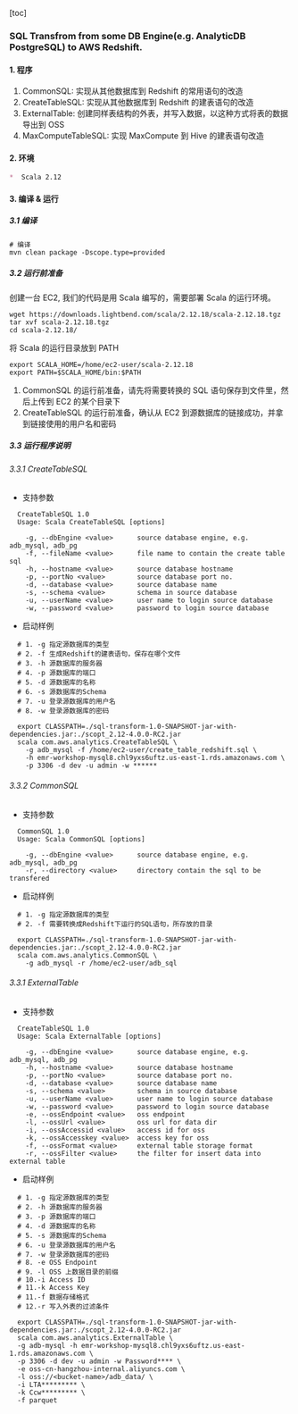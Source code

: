 [toc]

### SQL Transfrom from some DB Engine(e.g. AnalyticDB PostgreSQL) to AWS Redshift.

#### 1. 程序

1. CommonSQL: 实现从其他数据库到 Redshift 的常用语句的改造
2. CreateTableSQL: 实现从其他数据库到 Redshift 的建表语句的改造
3. ExternalTable: 创建同样表结构的外表，并写入数据，以这种方式将表的数据导出到 OSS
4. MaxComputeTableSQL: 实现 MaxCompute 到 Hive 的建表语句改造

#### 2. 环境 

```markdown
*  Scala 2.12
```

#### 3. 编译 & 运行

##### 3.1 编译

```properties
# 编译 
mvn clean package -Dscope.type=provided 
```

##### 3.2 运行前准备

创建一台 EC2, 我们的代码是用 Scala 编写的，需要部署 Scala 的运行环境。

```properties
wget https://downloads.lightbend.com/scala/2.12.18/scala-2.12.18.tgz
tar xvf scala-2.12.18.tgz
cd scala-2.12.18/
```
将 Scala 的运行目录放到 PATH

```properties
export SCALA_HOME=/home/ec2-user/scala-2.12.18
export PATH=$SCALA_HOME/bin:$PATH
```

1. CommonSQL 的运行前准备，请先将需要转换的 SQL 语句保存到文件里，然后上传到 EC2 的某个目录下
2. CreateTableSQL 的运行前准备，确认从 EC2 到源数据库的链接成功，并拿到链接使用的用户名和密码


##### 3.3 运行程序说明

###### 3.3.1 CreateTableSQL

* 支持参数

```properties
  CreateTableSQL 1.0
  Usage: Scala CreateTableSQL [options]

    -g, --dbEngine <value>      source database engine, e.g. adb_mysql, adb_pg
    -f, --fileName <value>      file name to contain the create table sql
    -h, --hostname <value>      source database hostname
    -p, --portNo <value>        source database port no.
    -d, --database <value>      source database name
    -s, --schema <value>        schema in source database
    -u, --userName <value>      user name to login source database
    -w, --password <value>      password to login source database
```

* 启动样例

```shell
  # 1. -g 指定源数据库的类型
  # 2. -f 生成Redshift的建表语句，保存在哪个文件
  # 3. -h 源数据库的服务器
  # 4. -p 源数据库的端口
  # 5. -d 源数据库的名称
  # 6. -s 源数据库的Schema
  # 7. -u 登录源数据库的用户名
  # 8. -w 登录源数据库的密码
  
  export CLASSPATH=./sql-transform-1.0-SNAPSHOT-jar-with-dependencies.jar:./scopt_2.12-4.0.0-RC2.jar
  scala com.aws.analytics.CreateTableSQL \
    -g adb_mysql -f /home/ec2-user/create_table_redshift.sql \
    -h emr-workshop-mysql8.chl9yxs6uftz.us-east-1.rds.amazonaws.com \
    -p 3306 -d dev -u admin -w ******
```

###### 3.3.2 CommonSQL

* 支持参数

```properties
  CommonSQL 1.0
  Usage: Scala CommonSQL [options]

    -g, --dbEngine <value>      source database engine, e.g. adb_mysql, adb_pg
    -r, --directory <value>     directory contain the sql to be transfered
```

* 启动样例

```shell
  # 1. -g 指定源数据库的类型
  # 2. -f 需要转换成Redshift下运行的SQL语句，所存放的目录
  
  export CLASSPATH=./sql-transform-1.0-SNAPSHOT-jar-with-dependencies.jar:./scopt_2.12-4.0.0-RC2.jar
  scala com.aws.analytics.CommonSQL \
    -g adb_mysql -r /home/ec2-user/adb_sql
```

###### 3.3.1 ExternalTable

* 支持参数

```properties
  CreateTableSQL 1.0
  Usage: Scala ExternalTable [options]

    -g, --dbEngine <value>      source database engine, e.g. adb_mysql, adb_pg
    -h, --hostname <value>      source database hostname
    -p, --portNo <value>        source database port no.
    -d, --database <value>      source database name
    -s, --schema <value>        schema in source database
    -u, --userName <value>      user name to login source database
    -w, --password <value>      password to login source database
    -e, --ossEndpoint <value>   oss endpoint
    -l, --ossUrl <value>        oss url for data dir
    -i, --ossAccessid <value>   access id for oss
    -k, --ossAccesskey <value>  access key for oss
    -f, --ossFormat <value>     external table storage format
    -r, --ossFilter <value>     the filter for insert data into external table
```

* 启动样例

```shell
  # 1. -g 指定源数据库的类型
  # 2. -h 源数据库的服务器
  # 3. -p 源数据库的端口
  # 4. -d 源数据库的名称
  # 5. -s 源数据库的Schema
  # 6. -u 登录源数据库的用户名
  # 7. -w 登录源数据库的密码
  # 8. -e OSS Endpoint
  # 9. -l OSS 上数据目录的前缀
  # 10.-i Access ID
  # 11.-k Access Key
  # 11.-f 数据存储格式
  # 12.-r 写入外表的过滤条件
  
  export CLASSPATH=./sql-transform-1.0-SNAPSHOT-jar-with-dependencies.jar:./scopt_2.12-4.0.0-RC2.jar
  scala com.aws.analytics.ExternalTable \
  -g adb-mysql -h emr-workshop-mysql8.chl9yxs6uftz.us-east-1.rds.amazonaws.com \
  -p 3306 -d dev -u admin -w Password**** \
  -e oss-cn-hangzhou-internal.aliyuncs.com \
  -l oss://<bucket-name>/adb_data/ \
  -i LTA********* \
  -k Ccw********* \
  -f parquet
```